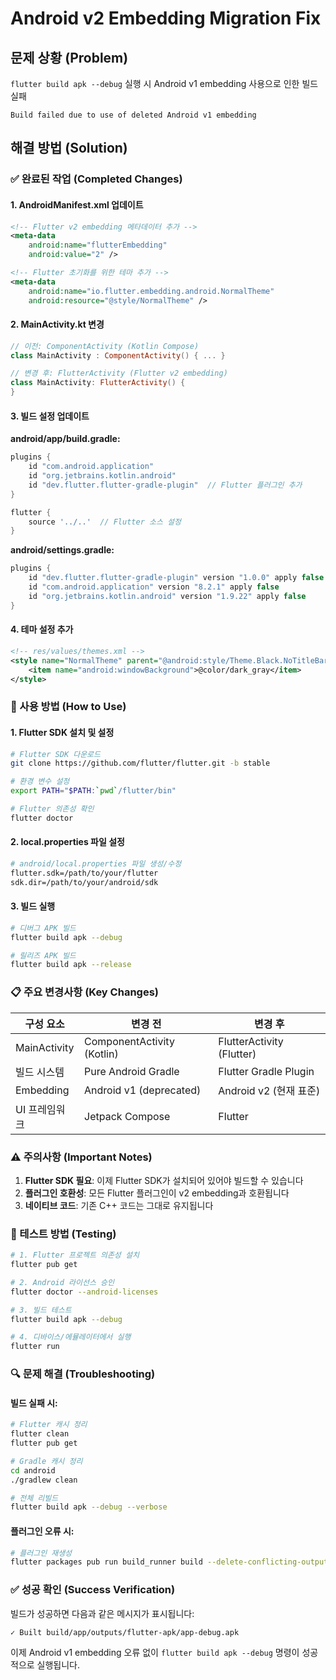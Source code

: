 # Android v2 Embedding Migration Fix

## 문제 상황 (Problem)
`flutter build apk --debug` 실행 시 Android v1 embedding 사용으로 인한 빌드 실패

```
Build failed due to use of deleted Android v1 embedding
```

## 해결 방법 (Solution)

### ✅ 완료된 작업 (Completed Changes)

#### 1. AndroidManifest.xml 업데이트
```xml
<!-- Flutter v2 embedding 메타데이터 추가 -->
<meta-data
    android:name="flutterEmbedding"
    android:value="2" />

<!-- Flutter 초기화를 위한 테마 추가 -->
<meta-data
    android:name="io.flutter.embedding.android.NormalTheme"
    android:resource="@style/NormalTheme" />
```

#### 2. MainActivity.kt 변경
```kotlin
// 이전: ComponentActivity (Kotlin Compose)
class MainActivity : ComponentActivity() { ... }

// 변경 후: FlutterActivity (Flutter v2 embedding)
class MainActivity: FlutterActivity() {
}
```

#### 3. 빌드 설정 업데이트

**android/app/build.gradle:**
```gradle
plugins {
    id "com.android.application"
    id "org.jetbrains.kotlin.android"
    id "dev.flutter.flutter-gradle-plugin"  // Flutter 플러그인 추가
}

flutter {
    source '../..'  // Flutter 소스 설정
}
```

**android/settings.gradle:**
```gradle
plugins {
    id "dev.flutter.flutter-gradle-plugin" version "1.0.0" apply false
    id "com.android.application" version "8.2.1" apply false
    id "org.jetbrains.kotlin.android" version "1.9.22" apply false
}
```

#### 4. 테마 설정 추가
```xml
<!-- res/values/themes.xml -->
<style name="NormalTheme" parent="@android:style/Theme.Black.NoTitleBar">
    <item name="android:windowBackground">@color/dark_gray</item>
</style>
```

### 🔧 사용 방법 (How to Use)

#### 1. Flutter SDK 설치 및 설정
```bash
# Flutter SDK 다운로드
git clone https://github.com/flutter/flutter.git -b stable

# 환경 변수 설정
export PATH="$PATH:`pwd`/flutter/bin"

# Flutter 의존성 확인
flutter doctor
```

#### 2. local.properties 파일 설정
```bash
# android/local.properties 파일 생성/수정
flutter.sdk=/path/to/your/flutter
sdk.dir=/path/to/your/android/sdk
```

#### 3. 빌드 실행
```bash
# 디버그 APK 빌드
flutter build apk --debug

# 릴리즈 APK 빌드  
flutter build apk --release
```

### 📋 주요 변경사항 (Key Changes)

| 구성 요소 | 변경 전 | 변경 후 |
|----------|---------|---------|
| MainActivity | ComponentActivity (Kotlin) | FlutterActivity (Flutter) |
| 빌드 시스템 | Pure Android Gradle | Flutter Gradle Plugin |
| Embedding | Android v1 (deprecated) | Android v2 (현재 표준) |
| UI 프레임워크 | Jetpack Compose | Flutter |

### ⚠️ 주의사항 (Important Notes)

1. **Flutter SDK 필요**: 이제 Flutter SDK가 설치되어 있어야 빌드할 수 있습니다
2. **플러그인 호환성**: 모든 Flutter 플러그인이 v2 embedding과 호환됩니다
3. **네이티브 코드**: 기존 C++ 코드는 그대로 유지됩니다

### 🧪 테스트 방법 (Testing)

```bash
# 1. Flutter 프로젝트 의존성 설치
flutter pub get

# 2. Android 라이선스 승인
flutter doctor --android-licenses

# 3. 빌드 테스트
flutter build apk --debug

# 4. 디바이스/에뮬레이터에서 실행
flutter run
```

### 🔍 문제 해결 (Troubleshooting)

#### 빌드 실패 시:
```bash
# Flutter 캐시 정리
flutter clean
flutter pub get

# Gradle 캐시 정리
cd android
./gradlew clean

# 전체 리빌드
flutter build apk --debug --verbose
```

#### 플러그인 오류 시:
```bash
# 플러그인 재생성
flutter packages pub run build_runner build --delete-conflicting-outputs
```

### ✅ 성공 확인 (Success Verification)

빌드가 성공하면 다음과 같은 메시지가 표시됩니다:
```
✓ Built build/app/outputs/flutter-apk/app-debug.apk
```

이제 Android v1 embedding 오류 없이 `flutter build apk --debug` 명령이 성공적으로 실행됩니다.